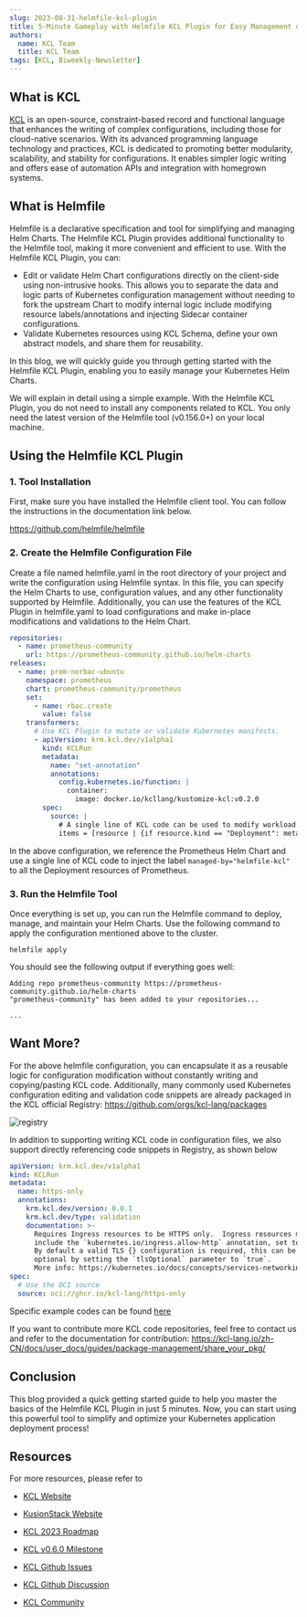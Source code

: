 ```yaml
---
slug: 2023-08-31-helmfile-kcl-plugin
title: 5-Minute Gameplay with Helmfile KCL Plugin for Easy Management of Kubernetes Helm Charts
authors:
  name: KCL Team
  title: KCL Team
tags: [KCL, Biweekly-Newsletter]
---
```


## What is KCL

[KCL](https://github.com/kcl-lang) is an open-source, constraint-based record and functional language that enhances the writing of complex configurations, including those for cloud-native scenarios. With its advanced programming language technology and practices, KCL is dedicated to promoting better modularity, scalability, and stability for configurations. It enables simpler logic writing and offers ease of automation APIs and integration with homegrown systems.

## What is Helmfile

Helmfile is a declarative specification and tool for simplifying and managing Helm Charts. The Helmfile KCL Plugin provides additional functionality to the Helmfile tool, making it more convenient and efficient to use. With the Helmfile KCL Plugin, you can:

- Edit or validate Helm Chart configurations directly on the client-side using non-intrusive hooks. This allows you to separate the data and logic parts of Kubernetes configuration management without needing to fork the upstream Chart to modify internal logic include modifying resource labels/annotations and injecting Sidecar container configurations.
- Validate Kubernetes resources using KCL Schema, define your own abstract models, and share them for reusability.

In this blog, we will quickly guide you through getting started with the Helmfile KCL Plugin, enabling you to easily manage your Kubernetes Helm Charts.

We will explain in detail using a simple example. With the Helmfile KCL Plugin, you do not need to install any components related to KCL. You only need the latest version of the Helmfile tool (v0.156.0+) on your local machine.

## Using the Helmfile KCL Plugin

### 1. Tool Installation

First, make sure you have installed the Helmfile client tool. You can follow the instructions in the documentation link below.

https://github.com/helmfile/helmfile

### 2. Create the Helmfile Configuration File

Create a file named helmfile.yaml in the root directory of your project and write the configuration using Helmfile syntax. In this file, you can specify the Helm Charts to use, configuration values, and any other functionality supported by Helmfile. Additionally, you can use the features of the KCL Plugin in helmfile.yaml to load configurations and make in-place modifications and validations to the Helm Chart.

```yaml
repositories:
  - name: prometheus-community
    url: https://prometheus-community.github.io/helm-charts
releases:
  - name: prom-norbac-ubuntu
    namespace: prometheus
    chart: prometheus-community/prometheus
    set:
      - name: rbac.create
        value: false
    transformers:
      # Use KCL Plugin to mutate or validate Kubernetes manifests.
      - apiVersion: krm.kcl.dev/v1alpha1
        kind: KCLRun
        metadata:
          name: "set-annotation"
          annotations:
            config.kubernetes.io/function: |
              container:
                image: docker.io/kcllang/kustomize-kcl:v0.2.0
        spec:
          source: |
            # A single line of KCL code can be used to modify workload configurations in-place.
            items = [resource | {if resource.kind == "Deployment": metadata.annotations: {"managed-by" = "helmfile-kcl"}} for resource in option("resource_list").items]
```

In the above configuration, we reference the Prometheus Helm Chart and use a single line of KCL code to inject the label `managed-by="helmfile-kcl"` to all the Deployment resources of Prometheus.

### 3. Run the Helmfile Tool

Once everything is set up, you can run the Helmfile command to deploy, manage, and maintain your Helm Charts. Use the following command to apply the configuration mentioned above to the cluster.

```shell
helmfile apply
```

You should see the following output if everything goes well:

```shell
Adding repo prometheus-community https://prometheus-community.github.io/helm-charts
"prometheus-community" has been added to your repositories...

...
```

## Want More?

For the above helmfile configuration, you can encapsulate it as a reusable logic for configuration modification without constantly writing and copying/pasting KCL code. Additionally, many commonly used Kubernetes configuration editing and validation code snippets are already packaged in the KCL official Registry: https://github.com/orgs/kcl-lang/packages

![registry](/img/blog/2023-08-31-helmfile-kcl-plugin/registry.png)

In addition to supporting writing KCL code in configuration files, we also support directly referencing code snippets in Registry, as shown below

```yaml
apiVersion: krm.kcl.dev/v1alpha1
kind: KCLRun
metadata:
  name: https-only
  annotations:
    krm.kcl.dev/version: 0.0.1
    krm.kcl.dev/type: validation
    documentation: >-
      Requires Ingress resources to be HTTPS only.  Ingress resources must
      include the `kubernetes.io/ingress.allow-http` annotation, set to `false`.
      By default a valid TLS {} configuration is required, this can be made
      optional by setting the `tlsOptional` parameter to `true`.
      More info: https://kubernetes.io/docs/concepts/services-networking/ingress/#tls
spec:
  # Use the OCI source
  source: oci://ghcr.io/kcl-lang/https-only
```

Specific example codes can be found [here](https://github.com/kcl-lang/krm-kcl/tree/main/examples)

If you want to contribute more KCL code repositories, feel free to contact us and refer to the documentation for contribution: https://kcl-lang.io/zh-CN/docs/user_docs/guides/package-management/share_your_pkg/

## Conclusion

This blog provided a quick getting started guide to help you master the basics of the Helmfile KCL Plugin in just 5 minutes. Now, you can start using this powerful tool to simplify and optimize your Kubernetes application deployment process!

## Resources

For more resources, please refer to

- [KCL Website](https://kcl-lang.io/)
- [KusionStack Website](https://kusionstack.io/)

- [KCL 2023 Roadmap](https://kcl-lang.io/docs/community/release-policy/roadmap)
- [KCL v0.6.0 Milestone](https://github.com/kcl-lang/kcl/milestone/6)
- [KCL Github Issues](https://github.com/kcl-lang/kcl/issues)
- [KCL Github Discussion](https://github.com/orgs/kcl-lang/discussions)
- [KCL Community](https://github.com/kcl-lang/community)
